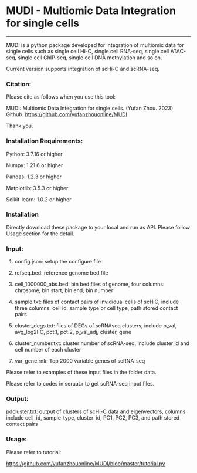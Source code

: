 # MUDI - Multiomic Data Integration for single cells

----------------------------------
MUDI is a python package developed for integration of multiomic data for single cells such as single cell Hi-C, single cell RNA-seq, single cell ATAC-seq, single cell ChIP-seq, single cell DNA methylation and so on.

Current version supports integration of scHi-C and scRNA-seq.

### Citation:

Please cite as follows when you use this tool:

MUDI: Multiomic Data Integration for single cells. (Yufan Zhou. 2023) Github. https://github.com/yufanzhouonline/MUDI

Thank you.

### Installation Requirements:

Python: 3.7.16 or higher

Numpy: 1.21.6 or higher

Pandas: 1.2.3 or higher

Matplotlib: 3.5.3 or higher

Scikit-learn: 1.0.2 or higher

### Installation

Directly download these package to your local and run as API. Please follow Usage section for the detail.

### Input:

1. config.json: setup the configure file

2. refseq.bed: reference genome bed file

3. cell_1000000_abs.bed: bin bed files of genome, four columns: chrosome, bin start, bin end, bin number

4. sample.txt: files of contact pairs of invididual cells of scHiC, include three columns: cell id, sample type or cell type, path stored contact pairs

5. cluster_degs.txt: files of DEGs of scRNAseq clusters, include p_val, avg_log2FC, pct.1, pct.2, p_val_adj, cluster, gene

6. cluster_number.txt: cluster number of scRNA-seq, include cluster id and cell number of each cluster

7. var_gene.rnk: Top 2000 variable genes of scRNA-seq

Please refer to examples of these input files in the folder data.

Please refer to codes in seruat.r to get scRNA-seq input files.

### Output:

pdcluster.txt: output of clusters of scHi-C data and eigenvectors, columns include cell_id, sample_type, cluster_id, PC1, PC2, PC3, and path stored contact pairs

### Usage:

Please refer to tutorial:

https://github.com/yufanzhouonline/MUDI/blob/master/tutorial.py


